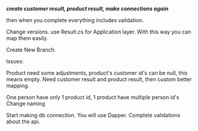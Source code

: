 ***create customer result, product result, make connections again***

then when you complete everything includes validation. 

Change versions.
use Result.cs for Application layer. With this way you can map them easily.

Create New Branch.

Issues:

Product need some adjustments, product's customer id's can be null, this means empty.
Need customer result and product result, then custom better mapping.

One person have only 1 product id, 
1 product have multiple person id's
Change naming

Start making db connection. 
You will use Dapper.
Complete validations about the api.
